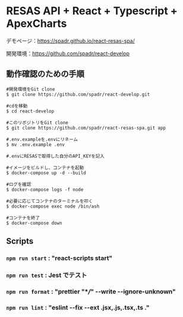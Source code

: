 # RESAS API + React + Typescript + ApexCharts
デモページ：https://spadr.github.io/react-resas-spa/

開発環境：https://github.com/spadr/react-develop

## 動作確認のための手順
```
#開発環境をGit clone
$ git clone https://github.com/spadr/react-develop.git

#cdを移動
$ cd react-develop

#このリポジトリをGit clone
$ git clone https://github.com/spadr/react-resas-spa.git app

#.env.exampleを.envにリネーム
$ mv .env.example .env

#.envにRESASで取得した自分のAPI_KEYを記入

#イメージをビルドし、コンテナを起動
$ docker-compose up -d --build

#ログを確認
$ docker-compose logs -f node

#必要に応じてコンテナのターミナルを叩く
$ docker-compose exec node /bin/ash

#コンテナを終了
$ docker-compose down

```

## Scripts

### `npm run start` : "react-scripts start"

### `npm run test` : Jest でテスト

### `npm run format` : "prettier \"\*_/_\" --write --ignore-unknown"

### `npm run lint` : "eslint --fix --ext .jsx,.js,.tsx,.ts ."
